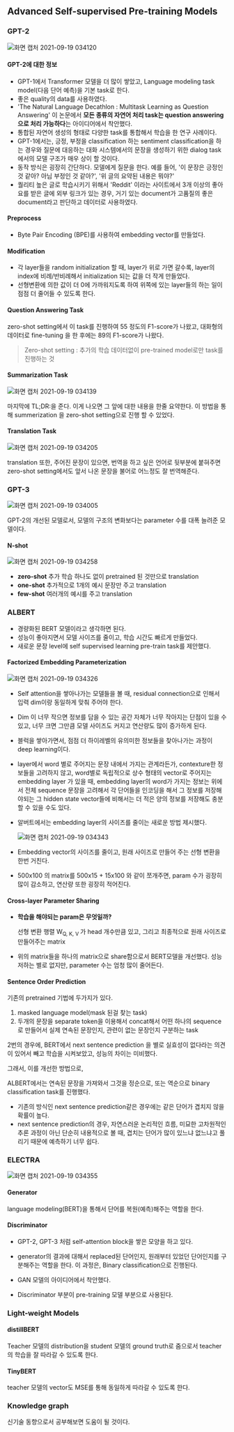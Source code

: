 ## Advanced Self-supervised Pre-training Models



### GPT-2

![화면 캡처 2021-09-19 034120](https://user-images.githubusercontent.com/88299729/133905382-55cd600e-2506-496b-b1e8-7027f3e51756.png)

#### GPT-2에 대한 정보

* GPT-1에서 Transformer 모델을 더 많이 쌓았고, Language modeling task model(다음 단어 예측)을 기본 task로 한다.
* 좋은 quality의 data를 사용하였다.
* 'The Natural Language Decathlon : Multitask Learning as Question Answering' 이 논문에서 **모든 종류의 자연어 처리 task는 question answering으로 처리 가능하다**는 아이디어에서 착안했다.
* 통합된 자연어 생성의 형태로 다양한 task를 통합해서 학습을 한 연구 사례이다.
* GPT-1에서는, 긍정, 부정을 classification 하는 sentiment classification을 하는 경우와 질문에 대응하는 대화 시스템에서의 문장을 생성하기 위한 dialog task 에서의 모델 구조가 매우 상이 할 것이다.
* 동작 방식은 굉장히 간단하다. 모델에게 질문을 한다. 예를 들어, '이 문장은 긍정인 것 같아? 아님 부정인 것 같아?', '위 글의 요약된 내용은 뭐야?'
* 퀄리티 높은 글로 학습시키기 위해서 'Reddit' 이라는 사이트에서 3개 이상의 좋아요를 받은 글에 외부 링크가 있는 경우, 거기 있는 document가 고품질의 좋은 document라고 판단하고 데이터로 사용하였다.

#### Preprocess

* Byte Pair Encoding (BPE)를 사용하여 embedding vector를 만들었다.



#### Modification

* 각 layer들을 random initialization 할 때, layer가 위로 가면 갈수록, layer의 index에 비례/반비례해서 initialization 되는 값을 더 작게 만들었다.
* 선형변환에 의한 값이 더 0에 가까워지도록 하여 위쪽에 있는 layer들의 하는 일이 점점 더 줄어들 수 있도록 한다.



#### Question Answering Task

zero-shot setting에서 이 task를 진행하여 55 정도의 F1-score가 나왔고, 대화형의 데이터로 fine-tuning 을 한 후에는 89의 F1-score가 나왔다.

> Zero-shot setting : 추가의 학습 데이터없이 pre-trained model로만 task를 진행하는 것



#### Summarization Task

![화면 캡처 2021-09-19 034139](https://user-images.githubusercontent.com/88299729/133905387-3cd8f6d7-fa65-48ad-b082-4c8ae6d09345.png)



마지막에 TL;DR:을 준다. 이게 나오면 그 앞에 대한 내용을 한줄 요약한다.
이 방법을 통해 summerization 을 zero-shot setting으로 진행 할 수 있었다. 



#### Translation Task

![화면 캡처 2021-09-19 034205](https://user-images.githubusercontent.com/88299729/133905400-56b8ea85-1bf2-45fe-9189-884b6e840848.png)

translation 또한, 주어진 문장이 있으면, 번역을 하고 싶은 언어로 뒷부분에 붙혀주면 zero-shot setting에서도 앞서 나온 문장을 불어로 어느정도 잘 번역해준다. 



### GPT-3

![화면 캡처 2021-09-19 034005](https://user-images.githubusercontent.com/88299729/133905404-643093f8-d300-4690-a0e2-228d5ab892e4.png)

GPT-2의 개선된 모델로서, 모델의 구조의 변화보다는 parameter 수를 대폭 늘려준 모델이다.



#### N-shot

![화면 캡처 2021-09-19 034258](https://user-images.githubusercontent.com/88299729/133905408-5a166c2a-362e-413b-afcc-1170e172fe66.png)



* **zero-shot**
  추가 학습 하나도 없이 pretrained 된 것만으로 translation
* **one-shot**
  추가적으로 1개의 예시 문장만 주고 translation
* **few-shot**
  여러개의 예시를 주고 translation



### ALBERT

* 경량화된 BERT 모델이라고 생각하면 된다.
* 성능이 좋아지면서 모델 사이즈를 줄이고, 학습 시간도 빠르게 만들었다.
* 새로운 문장 level에 self supervised learning pre-train task를 제안했다.



#### Factorized Embedding Parameterization

![화면 캡처 2021-09-19 034326](https://user-images.githubusercontent.com/88299729/133905414-cea0655b-b56c-42f4-8733-e792067511a7.png)



* Self attention을 쌓아나가는 모델들을 볼 때, residual connection으로 인해서 입력 dim이랑 동일하게 맞춰 주어야 한다.

* Dim 이 너무 작으면 정보를 담을 수 있는 공간 자체가 너무 작아지는 단점이 있을 수 있고, 너무 크면 그만큼 모델 사이즈도 커지고 연산량도 많이 증가하게 된다.

* 블럭을 쌓아가면서, 점점 더 하이레벨의 유의미한 정보들을 찾아나가는 과정이 deep learning이다.

* layer에서 word 별로 주어지는 문장 내에서 가지는 관계라든가, contexture한 정보들을 고려하지 않고, word별로 독립적으로 상수 형태의 vector로 주어지는 embedding layer 가 있을 때, embedding layer의 word가 가지는 정보는 위에서 전체 sequence 문장을 고려해서 각 단어들을 인코딩을 해서 그 정보를 저장해야되는 그 hidden state vector들에 비해서는 더 적은 양의 정보를 저장해도 충분 할 수 있을 수도 있다.

* 알버트에서는 embedding layer의 사이즈를 줄이는 새로운 방법 제시했다.

  ![화면 캡처 2021-09-19 034343](https://user-images.githubusercontent.com/88299729/133905425-debc9fee-a54d-4040-ae27-50d9b5050879.png)

* Embedding vector의 사이즈를 줄이고, 원래 사이즈로 만들어 주는 선형 변환을 한번 거친다.

* 500x100 의 matrix를 500x15 + 15x100 와 같이 쪼개주면, param 수가 굉장히 많이 감소하고, 연산량 또한 굉장히 적어진다.



#### Cross-layer Parameter Sharing

* **학습을 해야되는 param은 무엇일까?**

  선형 변환 행렬 W<sub>Q, K, V </sub> 가 head 개수만큼 있고, 그리고 최종적으로 원래 사이즈로 만들어주는 matrix

* 위의 matrix들을 하나의 matrix으로 share함으로서 BERT모델을 개선했다.
  성능 저하는 별로 없지만, parameter 수는 엄청 많이 줄어든다.



#### Sentence Order Prediction

기존의 pretrained 기법에 두가지가 있다.

1. masked language model(mask 된걸 찾는 task)
2. 두개의 문장을 separate token을 이용해서 concat해서 어떤 하나의 sequence로 만들어서 실제 연속된 문장인지, 관련이 없는 문장인지 구분하는 task



2번의 경우에, BERT에서 next sentence prediction 을 별로 실효성이 없다라는 의견이 있어서 빼고 학습을 시켜보았고, 성능의 차이는 미비했다.

그래서, 이를 개선한 방법으로,

ALBERT에서는 연속된 문장을 가져와서 그것을 정순으로, 또는 역순으로 binary classification task를 진행했다.

* 기존의 방식인 next sentence prediction같은 경우에는 같은 단어가 겹치지 않을 확률이 높다. 
* next sentence prediction의 경우, 자연스러운 논리적인 흐름, 미묘한 고차원적인 추론 과정이 아닌 단순히 내용적으로 볼 때, 겹치는 단어가 많이 있느냐 없느냐고 풀리기 때문에 예측하기 너무 쉽다.

### ELECTRA

![화면 캡처 2021-09-19 034355](https://user-images.githubusercontent.com/88299729/133905434-e97fe31a-1037-4ddf-a0e3-ca4c96ad4518.png)



#### Generator

language modeling(BERT)을 통해서 단어를 복원(예측)해주는 역할을 한다.



#### Discriminator

* GPT-2, GPT-3 처럼 self-attention block을 쌓은 모양을 하고 있다.

* generator의 결과에 대해서 replaced된 단어인지, 원래부터 있었던 단어인지를 구분해주는 역할을 한다. 이 과정은, Binary classification으로 진행된다.
* GAN 모델의 아이디어에서 착안했다.
* Discriminator 부분이 pre-training 모델 부분으로 사용된다.







### Light-weight Models



#### distillBERT

Teacher 모델의 distribution을 student 모델의 ground truth로 줌으로서 teacher의 학습을 잘 따라갈 수 있도록 한다.

#### TinyBERT

teacher 모델의 vector도 MSE를 통해 동일하게 따라갈 수 있도록 한다.



### Knowledge graph

신기술 동향으로서 공부해보면 도움이 될 것이다.

